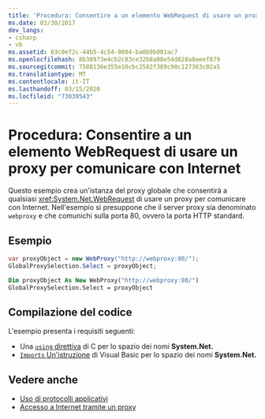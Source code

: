 ```yaml
---
title: 'Procedura: Consentire a un elemento WebRequest di usare un proxy per comunicare con Internet'
ms.date: 03/30/2017
dev_langs:
- csharp
- vb
ms.assetid: 63c0ef2c-44b5-4c54-9804-ba0b9b001ac7
ms.openlocfilehash: 8b38973e4cb2c83ce32b8a08e54d828a8eeef879
ms.sourcegitcommit: 7588136e355e10cbc2582f389c90c127363c02a5
ms.translationtype: MT
ms.contentlocale: it-IT
ms.lasthandoff: 03/15/2020
ms.locfileid: "73039543"
---
```

# <a name="how-to-enable-a-webrequest-to-use-a-proxy-to-communicate-with-the-internet"></a>Procedura: Consentire a un elemento WebRequest di usare un proxy per comunicare con Internet

Questo esempio crea un'istanza del proxy globale che consentirà a qualsiasi <xref:System.Net.WebRequest> di usare un proxy per comunicare con Internet. Nell'esempio si presuppone che il server proxy sia denominato `webproxy` e che comunichi sulla porta 80, ovvero la porta HTTP standard.

## <a name="example"></a>Esempio

```csharp
var proxyObject = new WebProxy("http://webproxy:80/");
GlobalProxySelection.Select = proxyObject;
```

```vb
Dim proxyObject As New WebProxy("http://webproxy:80/")
GlobalProxySelection.Select = proxyObject
```

## <a name="compiling-the-code"></a>Compilazione del codice

L'esempio presenta i requisiti seguenti:

- Una [ `using` direttiva](../../csharp/language-reference/keywords/using-directive.md) di C per lo spazio dei nomi **System.Net.**
- [ `Imports` Un'istruzione](../../visual-basic/language-reference/statements/imports-statement-net-namespace-and-type.md) di Visual Basic per lo spazio dei nomi **System.Net.**

## <a name="see-also"></a>Vedere anche

- [Uso di protocolli applicativi](using-application-protocols.md)
- [Accesso a Internet tramite un proxy](accessing-the-internet-through-a-proxy.md)
